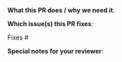 <!--

Thank you for sending a pull request! Here are some tips:

1. Ensure you include and run the appropriate tests as part of your Pull Request.

2. In a new feature or configuration option, consider updating the documentation in README.md(https://github.com/grafana/grafana-iot-twinmaker-app/blob/main/README.md) or [src/README.md](https://github.com/grafana/grafana-iot-twinmaker-app/blob/main/src/README.md).

3. If the Pull Request is a work in progress, make use of GitHub's "Draft PR" feature and mark it as such.

4. If you cannot merge your Pull Request due to a merge conflict, rebase it. This gets it in sync with the main branch.

-->

**What this PR does / why we need it**:

**Which issue(s) this PR fixes**:

<!--

- Automatically closes linked issue when the Pull Request is merged.

Usage: "Fixes #<issue number>", or "Fixes (paste link of issue)"

-->

Fixes #

**Special notes for your reviewer**:
